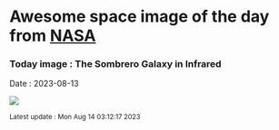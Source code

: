 
# Awesome space image of the day from [NASA](https://api.nasa.gov/)

### Today image : The Sombrero Galaxy in Infrared
Date : 2023-08-13

![](https://apod.nasa.gov/apod/image/2308/sombrero_spitzer_1080.jpg)

<small>Latest update : Mon Aug 14 03:12:17 2023</small>
        